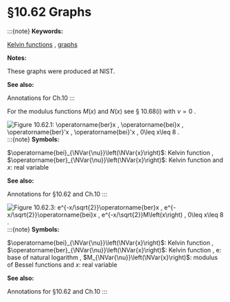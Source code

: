 # §10.62 Graphs

:::{note}
**Keywords:**

[Kelvin functions](http://dlmf.nist.gov/search/search?q=Kelvin%20functions) , [graphs](http://dlmf.nist.gov/search/search?q=graphs)

**Notes:**

These graphs were produced at NIST.

**See also:**

Annotations for Ch.10
:::

For the modulus functions $M\left(x\right)$ and $N\left(x\right)$ see § 10.68(i) with $\nu=0$ .

<a id="fig1"></a>

![Figure 10.62.1: $\operatorname{ber}x$ , $\operatorname{bei}x$ , $\operatorname{ber}'x$ , $\operatorname{bei}'x$ , $0\leq x\leq 8$ .](../html/10/62/F1.png)
:::{note}
**Symbols:**

$\operatorname{bei}_{\NVar{\nu}}\left(\NVar{x}\right)$: Kelvin function , $\operatorname{ber}_{\NVar{\nu}}\left(\NVar{x}\right)$: Kelvin function and $x$: real variable

**See also:**

Annotations for §10.62 and Ch.10
:::

<a id="fig2"></a>

![Figure 10.62.3: $e^{-x/\sqrt{2}}\operatorname{ber}x$ , $e^{-x/\sqrt{2}}\operatorname{bei}x$ , $e^{-x/\sqrt{2}}M\left(x\right)$ , $0\leq x\leq 8$ .](../html/10/62/F3.png)
:::{note}
**Symbols:**

$\operatorname{bei}_{\NVar{\nu}}\left(\NVar{x}\right)$: Kelvin function , $\operatorname{ber}_{\NVar{\nu}}\left(\NVar{x}\right)$: Kelvin function , $\mathrm{e}$: base of natural logarithm , $M_{\NVar{\nu}}\left(\NVar{x}\right)$: modulus of Bessel functions and $x$: real variable

**See also:**

Annotations for §10.62 and Ch.10
:::
